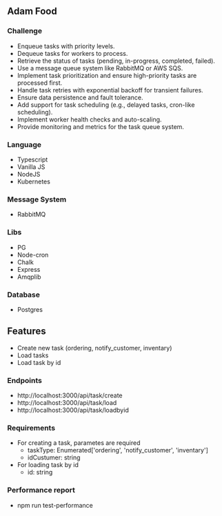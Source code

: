 ## Adam Food
### Challenge
* Enqueue tasks with priority levels.
* Dequeue tasks for workers to process.
* Retrieve the status of tasks (pending, in-progress, completed, failed).
* Use a message queue system like RabbitMQ or AWS SQS.
* Implement task prioritization and ensure high-priority tasks are processed first.
* Handle task retries with exponential backoff for transient failures.
* Ensure data persistence and fault tolerance.
* Add support for task scheduling (e.g., delayed tasks, cron-like scheduling).
* Implement worker health checks and auto-scaling.
* Provide monitoring and metrics for the task queue system.

### Language
* Typescript
* Vanilla JS
* NodeJS
* Kubernetes

### Message System
* RabbitMQ

### Libs
* PG
* Node-cron
* Chalk
* Express
* Amqplib

### Database
* Postgres

## Features
* Create new task (ordering, notify_customer, inventary)
* Load tasks
* Load task by id

### Endpoints
* http://localhost:3000/api/task/create
* http://localhost:3000/api/task/load
* http://localhost:3000/api/task/loadbyid

### Requirements
* For creating a task, parametes are required
  - taskType: Enumerated['ordering', 'notify_customer', 'inventary']
  - idCustumer: string
* For loading task by id
  - id: string

### Performance report
* npm run test-performance
